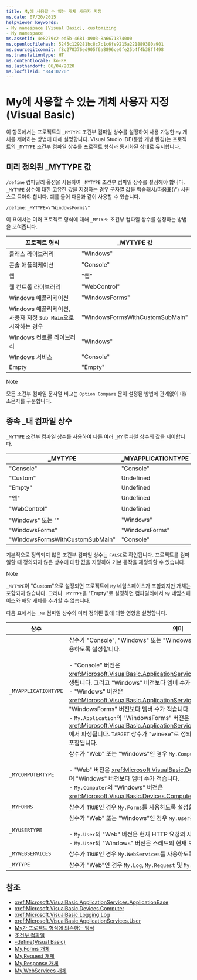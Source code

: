 ```yaml
---
title: My에 사용할 수 있는 개체 사용자 지정
ms.date: 07/20/2015
helpviewer_keywords:
- My namespace [Visual Basic], customizing
- My namespace
ms.assetid: 4e8279c2-ed5b-4681-8903-8a6671874000
ms.openlocfilehash: 5245c129281bc8c7c1c6fe9215a221889380a901
ms.sourcegitcommit: f8c270376ed905f6a8896ce0fe25b4f4b38ff498
ms.translationtype: HT
ms.contentlocale: ko-KR
ms.lasthandoff: 06/04/2020
ms.locfileid: "84410220"
---
```

# <a name="customizing-which-objects-are-available-in-my-visual-basic"></a>My에 사용할 수 있는 개체 사용자 지정(Visual Basic)

이 항목에서는 프로젝트의 `_MYTYPE` 조건부 컴파일 상수를 설정하여 사용 가능한 `My` 개체를 제어하는 방법에 대해 설명합니다. Visual Studio IDE(통합 개발 환경)는 프로젝트의 `_MYTYPE` 조건부 컴파일 상수를 프로젝트 형식과 동기화된 상태로 유지합니다.  
  
## <a name="predefined-_mytype-values"></a>미리 정의된 \_MYTYPE 값  

`/define` 컴파일러 옵션을 사용하여 `_MYTYPE` 조건부 컴파일 상수를 설정해야 합니다. `_MYTYPE` 상수에 대한 고유한 값을 지정하는 경우 문자열 값을 백슬래시/따옴표(\\") 시퀀스로 묶어야 합니다. 예를 들어 다음과 같이 사용할 수 있습니다.  
  
```console  
/define:_MYTYPE=\"WindowsForms\"  
```  
  
 이 표에서는 여러 프로젝트 형식에 대해 `_MYTYPE` 조건부 컴파일 상수를 설정하는 방법을 보여줍니다.  
  
|프로젝트 형식|\_MYTYPE 값|  
|------------------|--------------------|  
|클래스 라이브러리|"Windows"|  
|콘솔 애플리케이션|"Console"|  
|웹|"웹"|  
|웹 컨트롤 라이브러리|"WebControl"|  
|Windows 애플리케이션|"WindowsForms"|  
|Windows 애플리케이션, 사용자 지정 `Sub Main`으로 시작하는 경우|"WindowsFormsWithCustomSubMain"|  
|Windows 컨트롤 라이브러리|"Windows"|  
|Windows 서비스|"Console"|  
|Empty|"Empty"|  
  
> [!NOTE]
> 모든 조건부 컴파일 문자열 비교는 `Option Compare` 문이 설정된 방법에 관계없이 대/소문자를 구분합니다.  
  
## <a name="dependent-_my-compilation-constants"></a>종속 \_내 컴파일 상수  

`_MYTYPE` 조건부 컴파일 상수를 사용하여 다른 여러 `_MY` 컴파일 상수의 값을 제어합니다.  
  
|\_MYTYPE|\_MYAPPLICATIONTYPE|\_MYCOMPUTERTYPE|\_MYFORMS|\_MYUSERTYPE|\_MYWEBSERVICES|  
|--------------|-------------------------|----------------------|---------------|------------------|---------------------|  
|"Console"|"Console"|"Windows"|Undefined|"Windows"|TRUE|  
|"Custom"|Undefined|Undefined|Undefined|Undefined|Undefined|  
|"Empty"|Undefined|Undefined|Undefined|Undefined|Undefined|  
|"웹"|Undefined|"웹"|FALSE|"웹"|FALSE|  
|"WebControl"|Undefined|"웹"|FALSE|"웹"|TRUE|  
|"Windows" 또는 ""|"Windows"|"Windows"|Undefined|"Windows"|TRUE|  
|"WindowsForms"|"WindowsForms"|"Windows"|TRUE|"Windows"|TRUE|  
|"WindowsFormsWithCustomSubMain"|"Console"|"Windows"|TRUE|"Windows"|TRUE|  
  
 기본적으로 정의되지 않은 조건부 컴파일 상수는 `FALSE`로 확인됩니다. 프로젝트를 컴파일할 때 정의되지 않은 상수에 대한 값을 지정하여 기본 동작을 재정의할 수 있습니다.  
  
> [!NOTE]
> `_MYTYPE`이 "Custom"으로 설정되면 프로젝트에 `My` 네임스페이스가 포함되지만 개체는 포함되지 않습니다. 그러나 `_MYTYPE`을 "Empty"로 설정하면 컴파일러에서 `My` 네임스페이스와 해당 개체를 추가할 수 없습니다.  
  
 다음 표에서는 `_MY` 컴파일 상수의 미리 정의된 값에 대한 영향을 설명합니다.  
  
|상수|의미|  
|--------------|-------------|  
|`_MYAPPLICATIONTYPE`|상수가 "Console", "Windows" 또는 "WindowsForms"인 경우 `My.Application`를 사용하도록 설정합니다.<br /><br /> -  "Console" 버전은 <xref:Microsoft.VisualBasic.ApplicationServices.ConsoleApplicationBase>에서 파생됩니다. 그리고 "Windows" 버전보다 멤버 수가 적습니다.<br />-  "Windows" 버전은 <xref:Microsoft.VisualBasic.ApplicationServices.ApplicationBase>에서 파생되며 "WindowsForms" 버전보다 멤버 수가 적습니다.<br />-  `My.Application`의 "WindowsForms" 버전은 <xref:Microsoft.VisualBasic.ApplicationServices.WindowsFormsApplicationBase>에서 파생됩니다. `TARGET` 상수가 "winexe"로 정의된 경우 클래스에 `Sub Main` 메서드가 포함됩니다.|  
|`_MYCOMPUTERTYPE`|상수가 "Web" 또는 "Windows"인 경우 `My.Computer`를 사용하도록 설정합니다.<br /><br /> -  "Web" 버전은 <xref:Microsoft.VisualBasic.Devices.ServerComputer>에서 파생되며 "Windows" 버전보다 멤버 수가 적습니다.<br />-  `My.Computer`의 "Windows" 버전은 <xref:Microsoft.VisualBasic.Devices.Computer>에서 파생됩니다.|  
|`_MYFORMS`|상수가 `TRUE`인 경우 `My.Forms`를 사용하도록 설정합니다.|  
|`_MYUSERTYPE`|상수가 "Web" 또는 "Windows"인 경우 `My.User`를 사용하도록 설정합니다.<br /><br /> -  `My.User`의 "Web" 버전은 현재 HTTP 요청의 사용자 ID와 연결되어 있습니다.<br />-  `My.User`의 "Windows" 버전은 스레드의 현재 보안 주체와 연결되어 있습니다.|  
|`_MYWEBSERVICES`|상수가 `TRUE`인 경우 `My.WebServices`를 사용하도록 설정합니다.|  
|`_MYTYPE`|상수가 "Web"인 경우 `My.Log`, `My.Request` 및 `My.Response`를 사용하도록 설정합니다.|  
  
## <a name="see-also"></a>참조

- <xref:Microsoft.VisualBasic.ApplicationServices.ApplicationBase>
- <xref:Microsoft.VisualBasic.Devices.Computer>
- <xref:Microsoft.VisualBasic.Logging.Log>
- <xref:Microsoft.VisualBasic.ApplicationServices.User>
- [My가 프로젝트 형식에 의존하는 방식](../development-with-my/how-my-depends-on-project-type.md)
- [조건부 컴파일](../../programming-guide/program-structure/conditional-compilation.md)
- [-define(Visual Basic)](../../reference/command-line-compiler/define.md)
- [My.Forms 개체](../../language-reference/objects/my-forms-object.md)
- [My.Request 개체](../../language-reference/objects/my-request-object.md)
- [My.Response 개체](../../language-reference/objects/my-response-object.md)
- [My.WebServices 개체](../../language-reference/objects/my-webservices-object.md)
